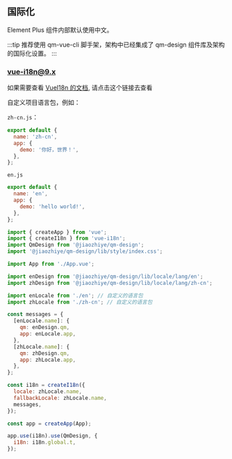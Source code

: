 ## 国际化

Element Plus 组件内部默认使用中文。

:::tip
推荐使用 qm-vue-cli 脚手架，架构中已经集成了 qm-design 组件库及架构的国际化设置。
:::

### vue-i18n@9.x

如果需要查看 [VueI18n 的文档](https://vue-i18n-next.intlify.dev/guide/#html), 请点击这个链接去查看

自定义项目语言包，例如：

`zh-cn.js`：

```javascript
export default {
  name: 'zh-cn',
  app: {
    demo: '你好，世界！',
  },
};
```

`en.js`

```javascript
export default {
  name: 'en',
  app: {
    demo: 'hello world!',
  },
};
```

```javascript
import { createApp } from 'vue';
import { createI18n } from 'vue-i18n';
import QmDesign from '@jiaozhiye/qm-design';
import '@jiaozhiye/qm-design/lib/style/index.css';

import App from './App.vue';

import enDesign from '@jiaozhiye/qm-design/lib/locale/lang/en';
import zhDesign from '@jiaozhiye/qm-design/lib/locale/lang/zh-cn';

import enLocale from './en'; // 自定义的语言包
import zhLocale from './zh-cn'; // 自定义的语言包

const messages = {
  [enLocale.name]: {
    qm: enDesign.qm,
    app: enLocale.app,
  },
  [zhLocale.name]: {
    qm: zhDesign.qm,
    app: zhLocale.app,
  },
};

const i18n = createI18n({
  locale: zhLocale.name,
  fallbackLocale: zhLocale.name,
  messages,
});

const app = createApp(App);

app.use(i18n).use(QmDesign, {
  i18n: i18n.global.t,
});
```
